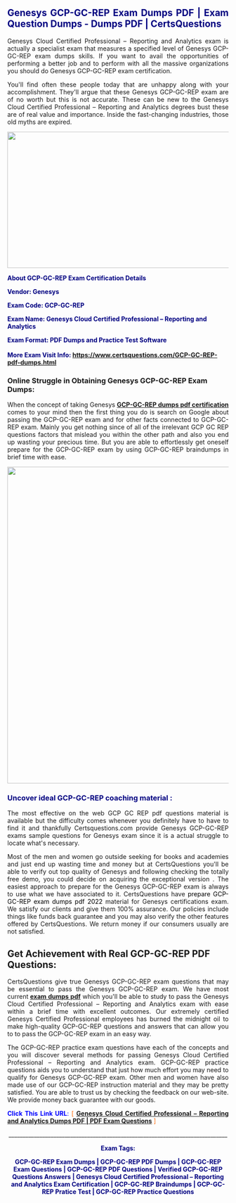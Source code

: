 <h2 style="text-align: justify;"><span style="color: #000080;">Genesys GCP-GC-REP Exam Dumps PDF | Exam Question Dumps - Dumps PDF | CertsQuestions</span></h2>
<p style="text-align: justify;">Genesys Cloud Certified Professional – Reporting and Analytics exam is actually a specialist exam that measures a specified level of Genesys  GCP-GC-REP exam dumps skills. If you want to avail the opportunities of performing a better job and to perform with all the massive organizations you should do Genesys GCP-GC-REP exam certification.</p>
<p style="text-align: justify;">You'll find often these people today that are unhappy along with your accomplishment. They'll argue that these Genesys  GCP-GC-REP exam are of no worth but this is not accurate. These can be new to the Genesys Cloud Certified Professional – Reporting and Analytics degrees bust these are of real value and importance. Inside the fast-changing industries, those old myths are expired.</p>
<p><img style="display: block; margin-left: auto; margin-right: auto;" src="https://i.imgur.com/eaP4ae9.png" width="840" height="310" /></p>
<p><span style="color: #000080;"><strong>About GCP-GC-REP Exam Certification Details</strong></span></p>
<p><span style="color: #000080;"><strong>Vendor: Genesys<br /></strong></span></p>
<p><span style="color: #000080;"><strong>Exam Code: GCP-GC-REP</strong></span></p>
<p><span style="color: #000080;"><strong>Exam Name: Genesys Cloud Certified Professional – Reporting and Analytics</strong></span></p>
<p><span style="color: #000080;"><strong>Exam Format: PDF Dumps and Practice Test Software<br /><br />More Exam Visit Info: <span style="color: #ff6600;"><a href="https://www.certsquestions.com/GCP-GC-REP-pdf-dumps.html">https://www.certsquestions.com/GCP-GC-REP-pdf-dumps.html</a></span></strong></span></p>
<h3>Online Struggle in Obtaining Genesys GCP-GC-REP Exam Dumps:</h3>
<p style="text-align: justify;">When the concept of taking Genesys <a href="https://www.certsquestions.com/GCP-GC-REP-pdf-dumps.html"><strong> GCP-GC-REP dumps pdf certification</strong></a> comes to your mind then the first thing you do is search on Google about passing the GCP-GC-REP exam and for other facts connected to GCP-GC-REP exam. Mainly you get nothing since of all of the irrelevant GCP GC REP questions factors that mislead you within the other path and also you end up wasting your precious time. But you are able to effortlessly get oneself prepare for the GCP-GC-REP exam by using GCP-GC-REP braindumps in brief time with ease.</p>
<p><a href="https://www.certsquestions.com/GCP-GC-REP-pdf-dumps.html"><img style="display: block; margin-left: auto; margin-right: auto;" src="https://i.imgur.com/pxhoKQ2.png" width="720" /></a></p>
<h3><span style="color: #000080;">Uncover ideal  GCP-GC-REP coaching material :</span></h3>
<p style="text-align: justify;">The most effective on the web GCP GC REP pdf questions material is available but the difficulty comes whenever you definitely have to have to find it and thankfully Certsquestions.com provide Genesys GCP-GC-REP exams sample questions for Genesys  exam since it is a actual struggle to locate what's necessary.</p>
<p style="text-align: justify;">Most of the men and women go outside seeking for books and academies and just end up wasting time and money but at CertsQuestions you'll be able to verify out top quality of Genesys  and following checking the totally free demo, you could decide on acquiring the exceptional version . The easiest approach to prepare for the Genesys GCP-GC-REP exam is always to use what we have associated to it. CertsQuestions have <span style="color: #000000;">prepare GCP-GC-REP exam dumps pdf 2022</span> material for Genesys certifications exam. We satisfy our clients and give them 100% assurance. Our policies include things like funds back guarantee and you may also verify the other features offered by CertsQuestions. We return money if our consumers usually are not satisfied.</p>
<h2>Get Achievement with Real GCP-GC-REP PDF Questions:</h2>
<p style="text-align: justify;">CertsQuestions give true Genesys GCP-GC-REP exam questions that may be essential to pass the Genesys  GCP-GC-REP exam. We have most current<strong>&nbsp;<a href="https://www.certsquestions.com/">exam dumps pdf</a></strong>&nbsp;which you'll be able to study to pass the Genesys Cloud Certified Professional – Reporting and Analytics exam with ease within a brief time with excellent outcomes. Our extremely certified Genesys Certified Professional employees has burned the midnight oil to make high-quality GCP-GC-REP questions and answers that can allow you to to pass the GCP-GC-REP exam in an easy way.</p>
<p style="text-align: justify;">The GCP-GC-REP practice exam questions have each of the concepts and you will discover several methods for passing Genesys Cloud Certified Professional – Reporting and Analytics exam. GCP-GC-REP practice questions aids you to understand that just how much effort you may need to qualify for Genesys  GCP-GC-REP exam. Other men and women have also made use of our GCP-GC-REP instruction material and they may be pretty satisfied. You are able to trust us by checking the feedback on our web-site. We provide money back guarantee with our goods.</p>
<p style="text-align: justify;"><span style="color: #0000ff;"><strong>Click This Link URL</strong>:</span> <span style="color: #ff6600;">[ <strong><a href="https://www.certsquestions.com/genesys-certified-professional-certification.html">Genesys Cloud Certified Professional – Reporting and Analytics Dumps PDF | PDF Exam Questions</a></strong> ]</span></p>
<p style="text-align: center;">______________________________________________________________________________</p>
<p style="text-align: center;"><span style="color: #000080;"><strong>Exam Tags:</strong></span></p>
<p style="text-align: center;"><span style="color: #000080;"><strong>GCP-GC-REP Exam Dumps | GCP-GC-REP PDF Dumps | GCP-GC-REP Exam Questions | GCP-GC-REP PDF Questions | Verified GCP-GC-REP Questions Answers | Genesys Cloud Certified Professional – Reporting and Analytics Exam Certification | GCP-GC-REP Braindumps | GCP-GC-REP Pratice Test | GCP-GC-REP Practice Questions</strong></span></p>
